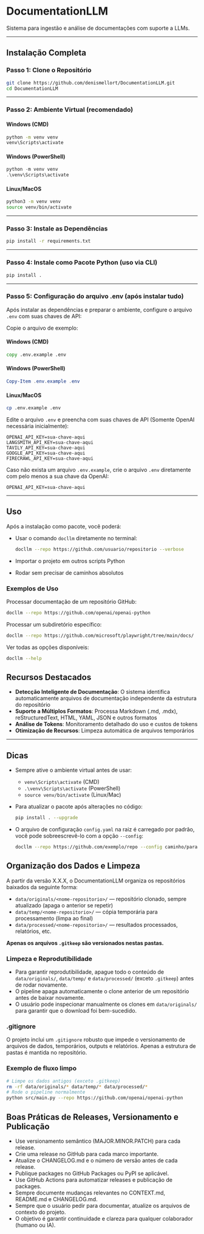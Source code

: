 # DocumentationLLM

Sistema para ingestão e análise de documentações com suporte a LLMs.

---

## Instalação Completa

### Passo 1: Clone o Repositório

```bash
git clone https://github.com/denismellort/DocumentationLLM.git
cd DocumentationLLM
```

---

### Passo 2: Ambiente Virtual (recomendado)

#### Windows (CMD)
```cmd
python -m venv venv
venv\Scripts\activate
```

#### Windows (PowerShell)
```powershell
python -m venv venv
.\venv\Scripts\activate
```

#### Linux/MacOS
```bash
python3 -m venv venv
source venv/bin/activate
```

---

### Passo 3: Instale as Dependências

```bash
pip install -r requirements.txt
```

---

### Passo 4: Instale como Pacote Python (uso via CLI)

```bash
pip install .
```

---

### Passo 5: Configuração do arquivo .env (após instalar tudo)

Após instalar as dependências e preparar o ambiente, configure o arquivo `.env` com suas chaves de API:

Copie o arquivo de exemplo:

#### Windows (CMD)
```cmd
copy .env.example .env
```
#### Windows (PowerShell)
```powershell
Copy-Item .env.example .env
```
#### Linux/MacOS
```bash
cp .env.example .env
```

Edite o arquivo `.env` e preencha com suas chaves de API (Somente OpenAI necessária inicialmente):

```
OPENAI_API_KEY=sua-chave-aqui
LANGSMITH_API_KEY=sua-chave-aqui
TAVILY_API_KEY=sua-chave-aqui
GOOGLE_API_KEY=sua-chave-aqui
FIRECRAWL_API_KEY=sua-chave-aqui
```

Caso não exista um arquivo `.env.example`, crie o arquivo `.env` diretamente com pelo menos a sua chave da OpenAI:

```
OPENAI_API_KEY=sua-chave-aqui
```

---

## Uso

Após a instalação como pacote, você poderá:

- Usar o comando `docllm` diretamente no terminal:
  ```bash
  docllm --repo https://github.com/usuario/repositorio --verbose
  ```

- Importar o projeto em outros scripts Python
- Rodar sem precisar de caminhos absolutos

### Exemplos de Uso

Processar documentação de um repositório GitHub:
```bash
docllm --repo https://github.com/openai/openai-python
```

Processar um subdiretório específico:
```bash
docllm --repo https://github.com/microsoft/playwright/tree/main/docs/
```

Ver todas as opções disponíveis:
```bash
docllm --help
```

## Recursos Destacados

- **Detecção Inteligente de Documentação**: O sistema identifica automaticamente arquivos de documentação independente da estrutura do repositório
- **Suporte a Múltiplos Formatos**: Processa Markdown (.md, .mdx), reStructuredText, HTML, YAML, JSON e outros formatos 
- **Análise de Tokens**: Monitoramento detalhado do uso e custos de tokens
- **Otimização de Recursos**: Limpeza automática de arquivos temporários

---

## Dicas

- Sempre ative o ambiente virtual antes de usar:
  - `venv\Scripts\activate` (CMD)
  - `.\venv\Scripts\activate` (PowerShell)
  - `source venv/bin/activate` (Linux/Mac)

- Para atualizar o pacote após alterações no código:
  ```bash
  pip install . --upgrade
  ``` 

- O arquivo de configuração `config.yaml` na raiz é carregado por padrão, você pode sobreescrevê-lo com a opção `--config`:
  ```bash
  docllm --repo https://github.com/exemplo/repo --config caminho/para/config.yaml
  ``` 

## Organização dos Dados e Limpeza

A partir da versão X.X.X, o DocumentationLLM organiza os repositórios baixados da seguinte forma:

- `data/originals/<nome-repositorio>/` — repositório clonado, sempre atualizado (apaga o anterior se repetir)
- `data/temp/<nome-repositorio>/` — cópia temporária para processamento (limpa ao final)
- `data/processed/<nome-repositorio>/` — resultados processados, relatórios, etc.

**Apenas os arquivos `.gitkeep` são versionados nestas pastas.**

### Limpeza e Reprodutibilidade

- Para garantir reprodutibilidade, apague todo o conteúdo de `data/originals/`, `data/temp/` e `data/processed/` (exceto `.gitkeep`) antes de rodar novamente.
- O pipeline apaga automaticamente o clone anterior de um repositório antes de baixar novamente.
- O usuário pode inspecionar manualmente os clones em `data/originals/` para garantir que o download foi bem-sucedido.

### .gitignore

O projeto inclui um `.gitignore` robusto que impede o versionamento de arquivos de dados, temporários, outputs e relatórios. Apenas a estrutura de pastas é mantida no repositório.

### Exemplo de fluxo limpo

```bash
# Limpe os dados antigos (exceto .gitkeep)
rm -rf data/originals/* data/temp/* data/processed/*
# Rode o pipeline normalmente
python src/main.py --repo https://github.com/openai/openai-python
``` 

## Boas Práticas de Releases, Versionamento e Publicação

- Use versionamento semântico (MAJOR.MINOR.PATCH) para cada release.
- Crie uma release no GitHub para cada marco importante.
- Atualize o CHANGELOG.md e o número de versão antes de cada release.
- Publique packages no GitHub Packages ou PyPI se aplicável.
- Use GitHub Actions para automatizar releases e publicação de packages.
- Sempre documente mudanças relevantes no CONTEXT.md, README.md e CHANGELOG.md.
- Sempre que o usuário pedir para documentar, atualize os arquivos de contexto do projeto.
- O objetivo é garantir continuidade e clareza para qualquer colaborador (humano ou IA). 